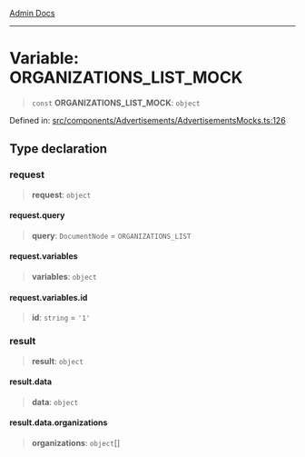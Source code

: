 [Admin Docs](/)

***

# Variable: ORGANIZATIONS\_LIST\_MOCK

> `const` **ORGANIZATIONS\_LIST\_MOCK**: `object`

Defined in: [src/components/Advertisements/AdvertisementsMocks.ts:126](https://github.com/PalisadoesFoundation/talawa-admin/blob/main/src/components/Advertisements/AdvertisementsMocks.ts#L126)

## Type declaration

### request

> **request**: `object`

#### request.query

> **query**: `DocumentNode` = `ORGANIZATIONS_LIST`

#### request.variables

> **variables**: `object`

#### request.variables.id

> **id**: `string` = `'1'`

### result

> **result**: `object`

#### result.data

> **data**: `object`

#### result.data.organizations

> **organizations**: `object`[]
